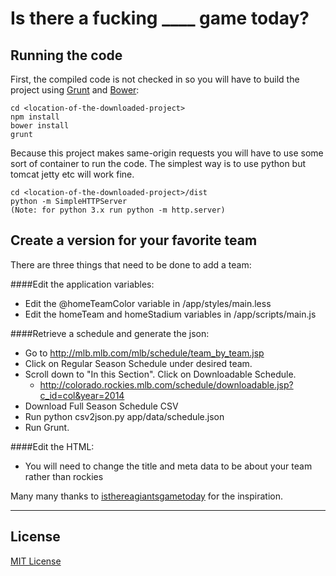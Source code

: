 # Is there a fucking ____ game today?

Running the code
-------

First, the compiled code is not checked in so you will have to build the project using [Grunt](http://gruntjs.com/) and [Bower](http://bower.io/):

    cd <location-of-the-downloaded-project>
    npm install
    bower install
    grunt

Because this project makes same-origin requests you will have to use some sort of container to run the code. The simplest way is to use python but tomcat jetty etc will work fine.

    cd <location-of-the-downloaded-project>/dist
    python -m SimpleHTTPServer
    (Note: for python 3.x run python -m http.server)

Create a version for your favorite team
-------

There are three things that need to be done to add a team:

####Edit the application variables:
- Edit the @homeTeamColor variable in <project>/app/styles/main.less
- Edit the homeTeam and homeStadium variables in <project>/app/scripts/main.js

####Retrieve a schedule and generate the json:
- Go to http://mlb.mlb.com/mlb/schedule/team_by_team.jsp
- Click on Regular Season Schedule under desired team.
- Scroll down to "In this Section". Click on Downloadable Schedule.
  - http://colorado.rockies.mlb.com/schedule/downloadable.jsp?c_id=col&year=2014
- Download Full Season Schedule CSV
- Run python csv2json.py <Full Schedule.csv> app/data/schedule.json
- Run Grunt.

####Edit the HTML:
- You will need to change the title and meta data to be about your team rather than rockies


Many many thanks to [isthereagiantsgametoday](https://github.com/lforrest/isthereagiantsgametoday) for the inspiration.

***

## License

[MIT License](http://opensource.org/licenses/MIT)
